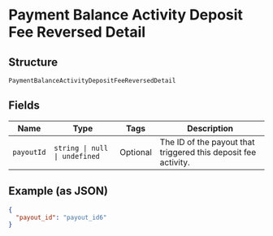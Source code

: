 <!-- Optimized: 2025-10-06 -->
<!-- RPM: 1.6.2.1.1.6.2.1_payment-balance-activity-deposit-fee-reversed-detail_20251006 -->
<!-- Session: E2E RPM DNA Application -->
<!-- AOM: RND (Reggie & Dro) -->
<!-- COI: TECHNOLOGY -->
<!-- RPM: HIGH -->
<!-- ACTION: BUILD -->

# Payment Balance Activity Deposit Fee Reversed Detail

## Structure

`PaymentBalanceActivityDepositFeeReversedDetail`

## Fields

| Name | Type | Tags | Description |
|  --- | --- | --- | --- |
| `payoutId` | `string \| null \| undefined` | Optional | The ID of the payout that triggered this deposit fee activity. |

## Example (as JSON)

```json
{
  "payout_id": "payout_id6"
}
```
